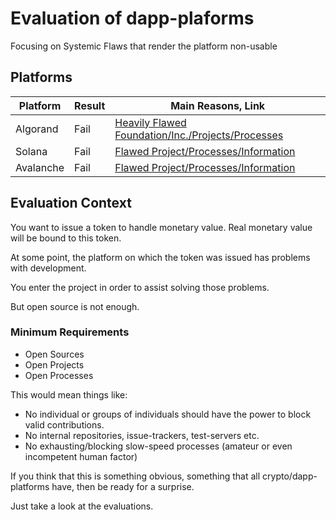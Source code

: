 # Evaluation of dapp-plaforms

Focusing on Systemic Flaws that render the platform non-usable

## Platforms

| Platform |  Result | Main Reasons, Link |
| - | - | - |
| Algorand | Fail | [Heavily Flawed Foundation/Inc./Projects/Processes](https://github.com/systemic-flaws/dapp-platforms/issues/8 ) |
| Solana   | Fail | [Flawed Project/Processes/Information](https://github.com/systemic-flaws/dapp-platforms/issues/9) |
| Avalanche | Fail | [Flawed Project/Processes/Information](https://github.com/systemic-flaws/dapp-platforms/issues/10) |

## Evaluation Context

You want to issue a token to handle monetary value. Real monetary value will be bound to this token.

At some point, the platform on which the token was issued has problems with development.

You enter the project in order to assist solving those problems.

But open source is not enough.

### Minimum Requirements

* Open Sources
* Open Projects
* Open Processes

This would mean things like:

* No individual or groups of individuals should have the power to block valid contributions.
* No internal repositories, issue-trackers, test-servers etc.
* No exhausting/blocking slow-speed processes (amateur or even incompetent human factor)

If you think that this is something obvious, something that all crypto/dapp-platforms have, then be ready for a surprise.

Just take a look at the evaluations.

